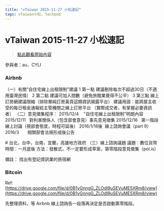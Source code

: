 ```yaml
---
title: "vTaiwan 2015-11-27 小松速記"
tags: vTaiwan小松, hackpad
---
```


# vTaiwan 2015-11-27 小松速記

> [點此觀看原始內容](https://g0v.hackpad.tw/ZkREifq5N7d)


參與者：au、CYLI

### Airbnb


（一）有關"自住宅線上出租限制"建議
1 第一點 建議刪除每次不超過30日（不適用臺灣民情）
2 第二點 建議可加入間數（避免旅館業覺得不公平）
3 第三點 線上訂房網建議限縮（排除單純訂房黃頁這類資訊揭露平台）
建議用語：能將屋主收受的每日租金通報給主管機關之線上訂房平台
（實際成交者，有掌握必要資訊者）
（二）意見徵集程序：
2015/12/4    "自住宅線上出租限制"明朗內容
2015/12/11   對利害關係人（包含部會意見）事先意見徵集
2015/12/16   第一階段線上討論（視部會態度，時程可延後）
2016/1/16後  線上諮詢會議（part 9）
2016/3       相關部會法規形成後公告

\# 台北，台中，台南，宜蘭，高雄地方政府
（三）線上諮詢議題
議題：數位貨幣
時間：一月底後
方法：發散式，不一定要形成草案，第零階段意見徵集（pol.is）

備註：
找出有登記資訊業的旅宿網

### Bitcoin

Ref: [https://drive.google.com/file/d/0B1yGnngG_ZLOdl9uSEVuME5XRm8/view](https://drive.google.com/file/d/0B1yGnngG_ZLOdl9uSEVuME5XRm8/view)

先整理資料，等 Airbnb 線上諮詢告一段落再決定是否啟動第零階段。

